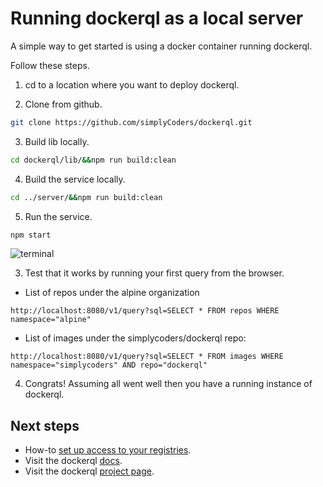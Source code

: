 # Running dockerql as a local server

A simple way to get started is using a docker container running dockerql. 

Follow these steps.

1. cd to a location where you want to deploy dockerql. 

2. Clone from github.

~~~bash
git clone https://github.com/simplyCoders/dockerql.git
~~~

3. Build lib locally.

~~~bash
cd dockerql/lib/&&npm run build:clean
~~~

4. Build the service locally.

~~~bash
cd ../server/&&npm run build:clean
~~~

5. Run the service.

~~~bash
npm start
~~~

![terminal](./terminal.png)

3. Test that it works by running your first query from the browser.

* List of repos under the alpine organization 
~~~
http://localhost:8080/v1/query?sql=SELECT * FROM repos WHERE namespace="alpine"
~~~

* List of images under the simplycoders/dockerql repo:
~~~
http://localhost:8080/v1/query?sql=SELECT * FROM images WHERE namespace="simplycoders" AND repo="dockerql"
~~~

4. Congrats! Assuming all went well then you have a running instance of dockerql.

## Next steps

* How-to [set up access to your registries](./set-up-access-to-registries).
* Visit the dockerql [docs](./).
* Visit the dockerql [project page](https://github.com/simplyCoders/dockerql).
